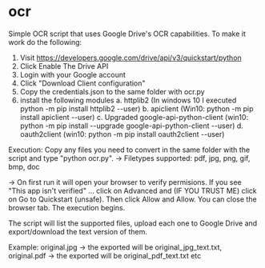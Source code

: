# ocr
Simple OCR script that uses Google Drive's OCR capabilities.
To make it work do the following:

1. Visit https://developers.google.com/drive/api/v3/quickstart/python
2. Click Enable The Drive API
3. Login with your Google account
4. Click "Download Client configuration"
5. Copy the credentials.json to the same folder with ocr.py
6. install the following modules
 a. httplib2 (In windows 10 I executed python -m pip install httplib2 --user)
 b. apiclient (Win10: python -m pip install apiclient --user)
 c. Upgraded google-api-python-client (win10: python -m pip install --upgrade google-api-python-client --user)
 d. oauth2client (win10: python -m pip install oauth2client --user)

Execution: Copy any files you need to convert in the same folder with the script and type "python ocr.py". 
-> Filetypes supported: pdf, jpg, png, gif, bmp, doc


-> On first run it will open your browser to verify permisions. If you see "This app isn't verified" ... click on Advanced and (IF YOU TRUST ME) click on Go to Quickstart (unsafe). Then click Allow and Allow. You can close the browser tab. The execution begins.

The script will list the supported files, upload each one to Google Drive and export/download the text version of them.

Example: original.jpg -> the exported will be original_jpg_text.txt, original.pdf -> the exported will be original_pdf_text.txt etc
